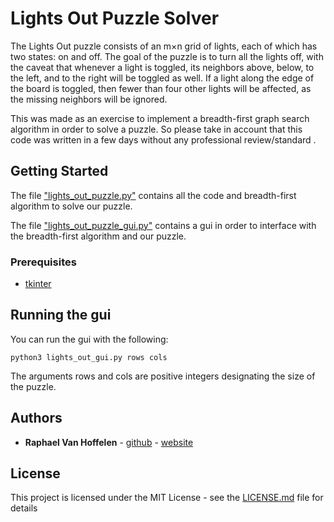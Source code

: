# Lights Out Puzzle Solver

The Lights Out puzzle consists of an m×n grid of lights, each of which has two states: on and off. The goal of the puzzle is to turn all the lights off, with the caveat that whenever a light is toggled, its neighbors above, below, to the left, and to the right will be toggled as well. If a light along the edge of the board is toggled, then fewer than four other lights will be affected, as the missing neighbors will be ignored.

This was made as an exercise to implement a breadth-first graph search algorithm in order to solve a puzzle. So please take in account that this code was written in a few days without any professional review/standard .

## Getting Started

The file ["lights_out_puzzle.py"](lights_out_puzzle.py) contains all the code and breadth-first algorithm to solve our puzzle.

The file ["lights_out_puzzle_gui.py"](lights_out_puzzle_gui.py) contains a gui in order to interface with the breadth-first algorithm and our puzzle.

### Prerequisites

- [tkinter](https://docs.python.org/3/library/tkinter.html)

## Running the gui

You can run the gui with the following:

```[python]
python3 lights_out_gui.py rows cols
```

The arguments rows and cols are positive integers designating the size of the puzzle.

## Authors

- **Raphael Van Hoffelen** - [github](https://github.com/dskart) - [website](https://www.raphaelvanhoffelen.com/)

## License

This project is licensed under the MIT License - see the [LICENSE.md](LICENSE.md) file for details
